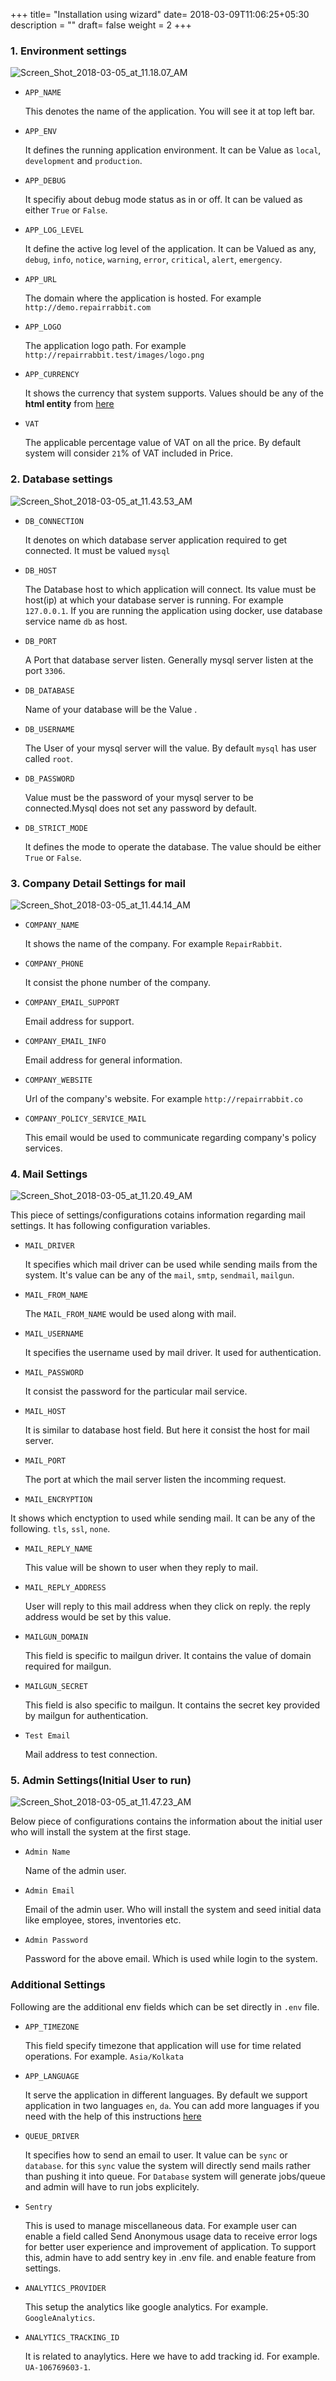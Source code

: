 +++
title= "Installation using wizard"
date= 2018-03-09T11:06:25+05:30
description = ""
draft= false
weight = 2
+++

### 1. Environment settings

![Screen_Shot_2018-03-05_at_11.18.07_AM](https://gitlab.com/RepairRabbit/repairrabbit/uploads/b9e90e6422fe32cc88f76ed98db0d4a3/Screen_Shot_2018-03-05_at_11.18.07_AM.png)

* `APP_NAME`

  This denotes the name of the application. You will see it at top left bar.

* `APP_ENV`

  It defines the running application environment. It can be Value as `local`, `development` and `production`.

* `APP_DEBUG`

  It specifiy about debug mode status as in or off. It can be valued as either `True` or `False`.

* `APP_LOG_LEVEL`

  It define the active log level of the application. It can be Valued as any, `debug`, `info`, `notice`, `warning`, `error`, `critical`, `alert`, `emergency`.

* `APP_URL`

  The domain where the application is hosted. For example `http://demo.repairrabbit.com`

* `APP_LOGO`

  The application logo path. For example `http://repairrabbit.test/images/logo.png`

* `APP_CURRENCY`

  It shows the currency that system supports. Values should be any of the **html entity** from [here](https://www.toptal.com/designers/htmlarrows/currency/)

* `VAT`

  The applicable percentage value of VAT on all the price. By default system will consider `21`% of VAT included in Price.

### 2. Database settings

![Screen_Shot_2018-03-05_at_11.43.53_AM](https://gitlab.com/RepairRabbit/repairrabbit/uploads/63bdf40a3534ecf2780d9b59107d0048/Screen_Shot_2018-03-05_at_11.43.53_AM.png)

* `DB_CONNECTION`
  
  It denotes on which database server application required to get connected. It must be valued `mysql`

* `DB_HOST`

  The Database host to which application will connect. Its value must be host(ip) at which your database server is running. For example `127.0.0.1`. If you are running the application using docker, use database service name `db` as host.
  
* `DB_PORT`

  A Port that database server listen. Generally mysql server listen at the port `3306`.
  
* `DB_DATABASE`

  Name of your database will be the Value .
  
* `DB_USERNAME`

  The User of your mysql server will the value. By default `mysql` has user called `root`.
  
* `DB_PASSWORD`

  Value must be the password of your mysql server to be connected.Mysql does not set any password by default.
  
* `DB_STRICT_MODE`

  It defines the mode to operate the database. The value should be either `True` or `False`.
  
### 3. Company Detail Settings for mail

![Screen_Shot_2018-03-05_at_11.44.14_AM](https://gitlab.com/RepairRabbit/repairrabbit/uploads/d2c76c9e5fffcf24f463719b298b7830/Screen_Shot_2018-03-05_at_11.44.14_AM.png)

* `COMPANY_NAME`

  It shows the name of the company. For example `RepairRabbit`.
  
* `COMPANY_PHONE`

  It consist the phone number of the company.
  
* `COMPANY_EMAIL_SUPPORT`

  Email address for support.
  
* `COMPANY_EMAIL_INFO`

  Email address for general information.
  
* `COMPANY_WEBSITE`

  Url of the company's website. For example `http://repairrabbit.co`
  
* `COMPANY_POLICY_SERVICE_MAIL`

  This email would be used to communicate regarding company's policy services.
  
### 4. Mail Settings

![Screen_Shot_2018-03-05_at_11.20.49_AM](https://gitlab.com/RepairRabbit/repairrabbit/uploads/013aa1134cffc77002b2f03020115c6f/Screen_Shot_2018-03-05_at_11.20.49_AM.png)

This piece of settings/configurations cotains information regarding mail settings. It has following configuration variables.

* `MAIL_DRIVER`

  It specifies which mail driver can be used while sending mails from the system. It's value can be any of the `mail`, `smtp`, `sendmail`, `mailgun`.

* `MAIL_FROM_NAME`

  The `MAIL_FROM_NAME` would be used along with mail.
  
* `MAIL_USERNAME`

  It specifies the username used by mail driver. It used for authentication.
  
* `MAIL_PASSWORD`

  It consist the password for the particular mail service.
  
* `MAIL_HOST`

  It is similar to database host field. But here it consist the host for mail server.
  
* `MAIL_PORT`

  The port at which the mail server listen the incomming request.
  
*  `MAIL_ENCRYPTION`

  It shows which enctyption to used while sending mail. It can be any of the following. `tls`, `ssl`, `none`.
  
* `MAIL_REPLY_NAME`

  This value will be shown to user when they reply to mail.
  
* `MAIL_REPLY_ADDRESS`
  
  User will reply to this mail address when they click on reply. the reply address would be set by this value. 

* `MAILGUN_DOMAIN`

  This field is specific to mailgun driver. It contains the value of domain required for mailgun.
  
* `MAILGUN_SECRET`
  
  This field is also specific to mailgun. It contains the secret key provided by mailgun for authentication.

* `Test Email`

  Mail address to test connection.

### 5. Admin Settings(Initial User to run)

![Screen_Shot_2018-03-05_at_11.47.23_AM](https://gitlab.com/RepairRabbit/repairrabbit/uploads/74765d15ed99b5f001c54676a61e5225/Screen_Shot_2018-03-05_at_11.47.23_AM.png)

Below piece of configurations contains the information about the initial user who will install the system at the first stage.

* `Admin Name `

  Name of the admin user.
  
* `Admin Email`

  Email of the admin user. Who will install the system and seed initial data like employee, stores, inventories etc.
  
* `Admin Password`

  Password for the above email. Which is used while login to the system.
  
  
### Additional Settings

Following are the additional env fields which can be set directly in `.env` file.

* `APP_TIMEZONE`

  This field specify timezone that application will use for time related operations. For example. `Asia/Kolkata`
  
* `APP_LANGUAGE`

  It serve the application in different languages. By default we support application in two languages `en`, `da`. You can add more languages if you need with the help of this instructions [here](./development/internationalization.md)
  
* `QUEUE_DRIVER`

  It specifies how to send an email to user. It value can be `sync` or `database`. for this `sync` value the system will directly send mails rather than pushing it into queue. For `Database` system will generate jobs/queue and admin will have to run jobs explicitely.
  
* `Sentry`

  This is used to manage miscellaneous data. For example user can enable a field called Send Anonymous usage data to receive error logs for better user experience and improvement of application. To support this, admin have to add sentry key in .env file. and enable feature from settings.
  
* `ANALYTICS_PROVIDER`

  This setup the analytics like google analytics. For example. `GoogleAnalytics`.
  
* `ANALYTICS_TRACKING_ID`

  It is related to anaylytics. Here we have to add tracking id.  For example. `UA-106769603-1`.
